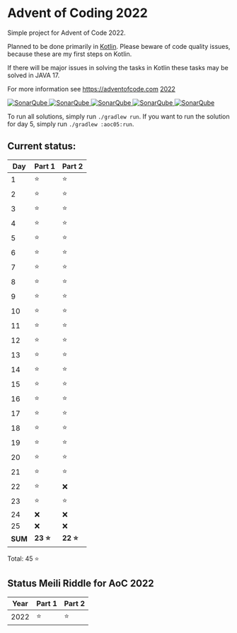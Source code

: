 # Advent of Coding 2022

Simple project for Advent of Code 2022.

Planned to be done primarily in [Kotlin](https://kotlinlang.org). Please beware of code quality issues, because these
are my first steps on Kotlin.

If there will be major issues in solving the tasks in Kotlin these tasks may be solved in JAVA 17.

For more information see https://adventofcode.com [2022](https://adventofcode.com/2022)

[![SonarQube](https://sonarcloud.io/api/project_badges/measure?project=de.havox_design.aoc2022%3Aadvent_of_code_2022&metric=alert_status "The current SonarQube analysis status")
![SonarQube](https://sonarcloud.io/api/project_badges/measure?project=de.havox_design.aoc2022%3Aadvent_of_code_2022&metric=coverage "The current coverage")
![SonarQube](https://sonarcloud.io/api/project_badges/measure?project=de.havox_design.aoc2022%3Aadvent_of_code_2022&metric=bugs "The current number of SonarQube bugs")
![SonarQube](https://sonarcloud.io/api/project_badges/measure?project=de.havox_design.aoc2022%3Aadvent_of_code_2022&metric=vulnerabilities "The current number of SonarQube vulnerabilities")
![SonarQube](https://sonarcloud.io/api/project_badges/measure?project=de.havox_design.aoc2022%3Aadvent_of_code_2022&metric=code_smells "The current number of SonarQube code smells")](https://sonarcloud.io/dashboard?id=de.havox_design.aoc2022%3Aadvent_of_code_2022)

To run all solutions, simply run `./gradlew run`. If you want to run the solution for day 5, simply run
`./gradlew :aoc05:run`.

## Current status:

| Day | Part 1   | Part 2   |
|-----|----------|----------|
| 1   | ⭐        | ⭐        |
| 2   | ⭐        | ⭐        |
| 3   | ⭐        | ⭐        |
| 4   | ⭐        | ⭐        |
| 5   | ⭐        | ⭐        |
| 6   | ⭐        | ⭐        |
| 7   | ⭐        | ⭐        |
| 8   | ⭐        | ⭐        |
| 9   | ⭐        | ⭐        |
| 10  | ⭐        | ⭐        |
| 11  | ⭐        | ⭐        |
| 12  | ⭐        | ⭐        |
| 13  | ⭐        | ⭐        |
| 14  | ⭐        | ⭐        |
| 15  | ⭐        | ⭐        |
| 16  | ⭐        | ⭐        |
| 17  | ⭐        | ⭐        |
| 18  | ⭐        | ⭐        |
| 19  | ⭐        | ⭐        |
| 20  | ⭐        | ⭐        |
| 21  | ⭐        | ⭐        |
| 22  | ⭐        | ❌        |
| 23  | ⭐        | ⭐        |
| 24  | ❌        | ❌        |
| 25  | ❌        | ❌        |
| **SUM** | **23 ⭐** | **22 ⭐** |

Total: 45 ⭐

## Status Meili Riddle for AoC 2022
| Year | Part 1 | Part 2 |
| ---- |--------|--------|
| 2022 | ⭐     |⭐      |
